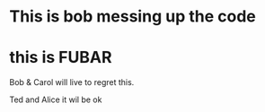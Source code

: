 # This is bob messing up the code

# this is FUBAR

Bob & Carol will live to regret this.

Ted and Alice it wil be ok